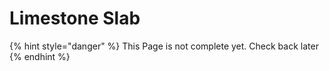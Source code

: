 # Limestone Slab

{% hint style="danger" %}
This Page is not complete yet. Check back later
{% endhint %}

